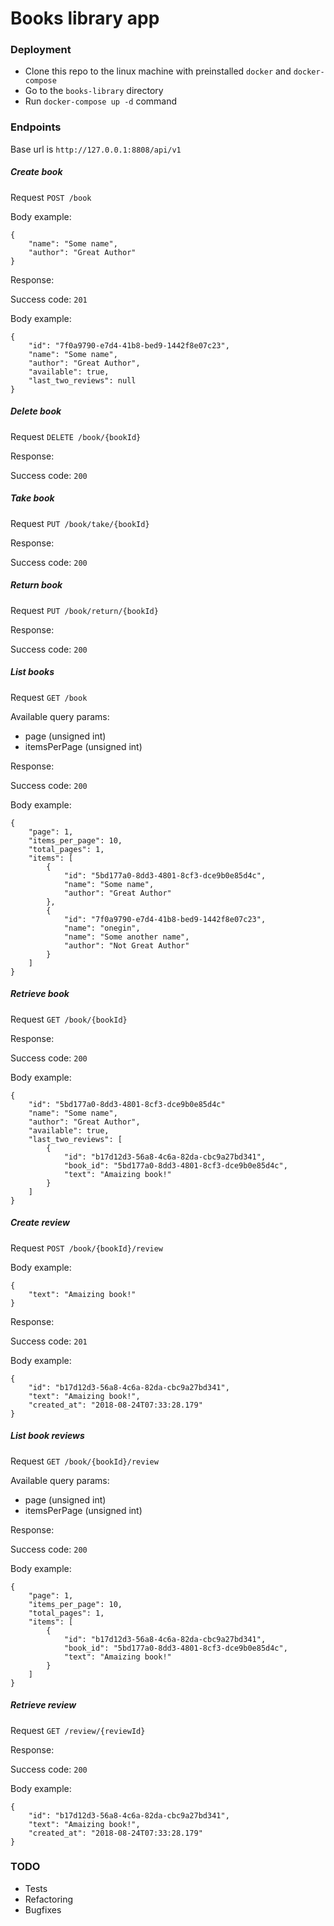 # Books library app

### Deployment
* Clone this repo to the linux machine with preinstalled `docker` and `docker-compose`
* Go to the `books-library` directory
* Run `docker-compose up -d` command

### Endpoints
Base url is `http://127.0.0.1:8808/api/v1`

##### Create book
Request `POST /book`

Body example:
```
{
    "name": "Some name",
    "author": "Great Author"
}
```

Response:

Success code: `201`

Body example:
```
{
    "id": "7f0a9790-e7d4-41b8-bed9-1442f8e07c23",
    "name": "Some name",
    "author": "Great Author",
    "available": true,
    "last_two_reviews": null
}
```

##### Delete book
Request `DELETE /book/{bookId}`

Response:

Success code: `200`

##### Take book
Request `PUT /book/take/{bookId}`

Response:

Success code: `200`

##### Return book
Request `PUT /book/return/{bookId}`

Response:

Success code: `200`

##### List books
Request `GET /book`

Available query params:
* page (unsigned int)
* itemsPerPage (unsigned int)

Response:

Success code: `200`

Body example:
```
{
    "page": 1,
    "items_per_page": 10,
    "total_pages": 1,
    "items": [
        {
            "id": "5bd177a0-8dd3-4801-8cf3-dce9b0e85d4c",
            "name": "Some name",
            "author": "Great Author"
        },
        {
            "id": "7f0a9790-e7d4-41b8-bed9-1442f8e07c23",
            "name": "onegin",
            "name": "Some another name",
            "author": "Not Great Author"
        }
    ]
}
```

##### Retrieve book
Request `GET /book/{bookId}`

Response:

Success code: `200`

Body example:
```
{
    "id": "5bd177a0-8dd3-4801-8cf3-dce9b0e85d4c"
    "name": "Some name",
    "author": "Great Author",
    "available": true,
    "last_two_reviews": [
        {
            "id": "b17d12d3-56a8-4c6a-82da-cbc9a27bd341",
            "book_id": "5bd177a0-8dd3-4801-8cf3-dce9b0e85d4c",
            "text": "Amaizing book!"
        }
    ]
}
```

##### Create review
Request `POST /book/{bookId}/review`

Body example:
```
{
    "text": "Amaizing book!"
}
```

Response:

Success code: `201`

Body example:
```
{
    "id": "b17d12d3-56a8-4c6a-82da-cbc9a27bd341",
    "text": "Amaizing book!",
    "created_at": "2018-08-24T07:33:28.179"
}
```

##### List book reviews
Request `GET /book/{bookId}/review`

Available query params:
* page (unsigned int)
* itemsPerPage (unsigned int)

Response:

Success code: `200`

Body example:
```
{
    "page": 1,
    "items_per_page": 10,
    "total_pages": 1,
    "items": [
        {
            "id": "b17d12d3-56a8-4c6a-82da-cbc9a27bd341",
            "book_id": "5bd177a0-8dd3-4801-8cf3-dce9b0e85d4c",
            "text": "Amaizing book!"
        }
    ]
}
```

##### Retrieve review
Request `GET /review/{reviewId}`

Response:

Success code: `200`

Body example:
```
{
    "id": "b17d12d3-56a8-4c6a-82da-cbc9a27bd341",
    "text": "Amaizing book!",
    "created_at": "2018-08-24T07:33:28.179"
}
```

### TODO

* Tests
* Refactoring
* Bugfixes